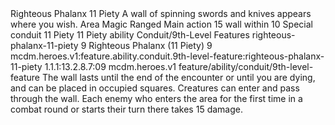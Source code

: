 <ability>
  <name>Righteous Phalanx</name>
  <cost>11 Piety</cost>
  <flavor>A wall of spinning swords and knives appears where you wish.</flavor>
  <keywords>
    <keyword>Area</keyword>
    <keyword>Magic</keyword>
    <keyword>Ranged</keyword>
  </keywords>
  <type>Main action</type>
  <distance>15 wall within 10</distance>
  <target>Special</target>
  <metadata>
    <class>conduit</class>
    <cost>11 Piety</cost>
    <cost_amount>11</cost_amount>
    <cost_resource>Piety</cost_resource>
    <feature_type>ability</feature_type>
    <file_dpath>Conduit/9th-Level Features</file_dpath>
    <item_id>righteous-phalanx-11-piety</item_id>
    <item_index>9</item_index>
    <item_name>Righteous Phalanx (11 Piety)</item_name>
    <level>9</level>
    <scc>mcdm.heroes.v1:feature.ability.conduit.9th-level-feature:righteous-phalanx-11-piety</scc>
    <scdc>1.1.1:13.2.8.7:09</scdc>
    <source>mcdm.heroes.v1</source>
    <type>feature/ability/conduit/9th-level-feature</type>
  </metadata>
  <effects>
    <effect type="mundane">The wall lasts until the end of the encounter or until you are dying, and can be placed in occupied squares. Creatures can enter and pass through the wall. Each enemy who enters the area for the first time in a combat round or starts their turn there takes 15 damage.</effect>
  </effects>
</ability>
